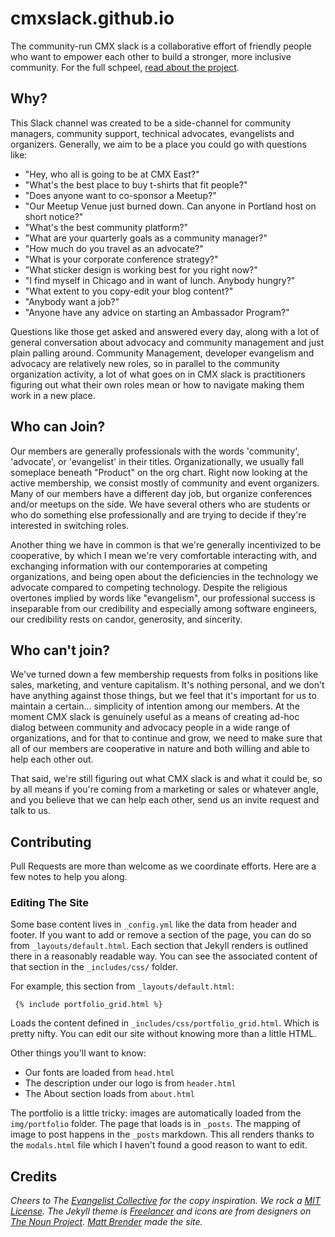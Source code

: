 # cmxslack.github.io
The community-run CMX slack is a collaborative effort of friendly people who want to empower each other to build a stronger, more inclusive community. For the full schpeel, [read about the project](https://github.com/cmxslack/getting-started).

## Why?
This Slack channel was created to be a side-channel for community managers, community support, technical advocates, evangelists and
organizers. Generally, we aim to be a place you could go with questions like:

* "Hey, who all is going to be at CMX East?"
* "What's the best place to buy t-shirts that fit people?"
* "Does anyone want to co-sponsor a Meetup?"
* "Our Meetup Venue just burned down. Can anyone in Portland host on short notice?"
* "What's the best community platform?"
* "What are your quarterly goals as a community manager?"
* "How much do you travel as an advocate?"
* "What is your corporate conference strategy?"
* "What sticker design is working best for you right now?"
* "I find myself in Chicago and in want of lunch. Anybody hungry?"
* "What extent to you copy-edit your blog content?"
* "Anybody want a job?"
* "Anyone have any advice on starting an Ambassador Program?"

Questions like those get asked and answered every day, along with a lot
of general conversation about advocacy and community management and just plain
palling around. Community Management, developer evangelism and advocacy are relatively new roles, so
in parallel to the community organization activity, a lot of what goes on in
CMX slack is practitioners figuring out what their own roles mean or how to navigate
making them work in a new place.

## Who can Join?
Our members are generally professionals with the words 'community', 'advocate',
or 'evangelist' in their titles. Organizationally, we usually fall someplace
beneath "Product" on the org chart. Right now looking at the active membership,
we consist mostly of community and event organizers. Many of our members have a
different day job, but organize conferences and/or meetups on the side. We have
several others who are students or who do something else professionally and are
trying to decide if they're interested in switching roles.

Another thing we have in common is that we're generally incentivized to be
cooperative, by which I mean we're very comfortable interacting with, and
exchanging information with our contemporaries at competing organizations, and
being open about the deficiencies in the technology we advocate compared to
competing technology. Despite the religious overtones implied by words like
"evangelism", our professional success is inseparable from our credibility and
especially among software engineers, our credibility rests on candor,
generosity, and sincerity.

## Who can't join?
We've turned down a few membership requests from folks in positions like sales,
marketing, and venture capitalism. It's nothing personal, and we don't have
anything against those things, but we feel that it's important for us to
maintain a certain... simplicity of intention among our members.  At the
moment CMX slack is genuinely useful as a means of creating ad-hoc dialog between
community and advocacy people in a wide range of organizations, and for that to
continue and grow, we need to make sure that all of our members are cooperative
in nature and both willing and able to help each other out.

That said, we're still figuring out what CMX slack is and what it could be, so by
all means if you're coming from a marketing or sales or whatever angle, and you
believe that we can help each other, send us an invite request and talk to us.

## Contributing

Pull Requests are more than welcome as we coordinate efforts. Here are a few notes to help you along.

### Editing The Site

Some base content lives in `_config.yml` like the data from header and footer. If you want to add or remove a section of the page, you can do so from `_layouts/default.html`. Each section that Jekyll renders is outlined there in a reasonably readable way. You can see the associated content of that section in the `_includes/css/` folder.

For example, this section from `_layouts/default.html`:

     {% include portfolio_grid.html %}

Loads the content defined in `_includes/css/portfolio_grid.html`. Which is pretty nifty. You can edit our site without knowing more than a little HTML.

Other things you'll want to know:

* Our fonts are loaded from `head.html`
* The description under our logo is from `header.html`
* The About section loads from `about.html`

The portfolio is a little tricky: images are automatically loaded from the `img/portfolio` folder. The page that loads is in `_posts`. The mapping of image to post happens in the `_posts` markdown. This all renders thanks to the `modals.html` file which I haven't found a good reason to want to edit.

## Credits

<i>Cheers to The <a href="https://github.com/evangelistcollective/getting-started">Evangelist Collective</a> for the copy inspiration.<i> We rock a [MIT License]([LICENSE]). The Jekyll theme is [Freelancer](http://jekyllthemes.org/themes/freelancer/) and icons are from designers on [The Noun Project](http://thenounproject.com). [Matt Brender](http://github.com/mjbrender) made the site.
